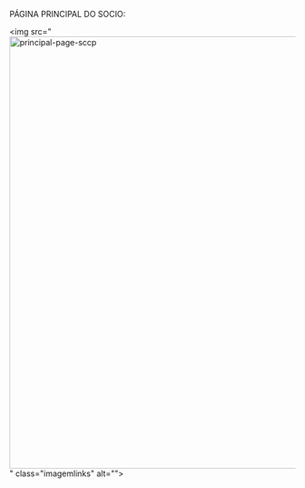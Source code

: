 PÁGINA PRINCIPAL DO SOCIO: 

<img src="<img width="1600" height="761" alt="principal-page-sccp" src="https://github.com/user-attachments/assets/a1bccf0c-3049-4460-b9a8-700529c83eb6" />
" class="imagemlinks"  alt="">
